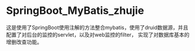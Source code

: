 # SpringBoot_MyBatis_zhujie
这是使用了SpringBoot使用注解的方法整合mybatis，使用了druid数据源，并且配置了对后台的监控的servlet，以及对web监控的filter，
实现了对数据库基本的增删改查功能。
